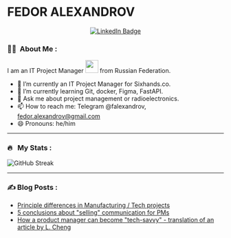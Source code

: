 <h1> FEDOR ALEXANDROV </h1>
<p align="center">
<a href="https://www.linkedin.com/in/fedor-alexandrov"><img src="https://img.shields.io/badge/LinkedIn-blue?style=for-the-badge&logo=linkedin&logoColor=white" alt="LinkedIn Badge"></a>
</p>

### :woman_technologist: &nbsp;About Me :

I am an IT Project Manager <img src="https://media.giphy.com/media/WUlplcMpOCEmTGBtBW/giphy.gif" width="30"> from Russian Federation.

- 🔭 I’m currently an IT Project Manager for Sixhands.co.
- 🌱 I’m currently learning Git, docker, Figma, FastAPI.
- 💬 Ask me about project management or radioelectronics.
- 📫 How to reach me: Telegram @falexandrov, fedor.alexandrov@gmail.com 
- 😄 Pronouns: he/him

---

### 🔥 &nbsp; My Stats :
![GitHub Streak](http://github-readme-streak-stats.herokuapp.com/?user=fedosique&theme=dark&background=000000)

---

### ✍️ Blog Posts : 
- [Principle differences in Manufacturing / Tech projects](https://github.com/fedosique/Manufacturing-Tech-Differences)
- [5 conclusions about "selling" communication for PMs](https://github.com/fedosique/5-results-of-PM-work/)
- [How a product manager can become "tech-savvy" - translation of an article by L. Cheng](https://github.com/fedosique/Technical-Minimum-for-PM/)
<!-- BLOG-POST-LIST:START -->
<!-- BLOG-POST-LIST:END -->


